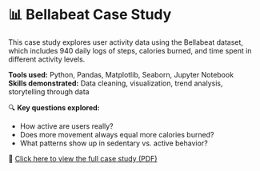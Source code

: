 # 📊 Bellabeat Case Study

This case study explores user activity data using the Bellabeat dataset, which includes 940 daily logs of steps, calories burned, and time spent in different activity levels.

**Tools used:** Python, Pandas, Matplotlib, Seaborn, Jupyter Notebook  
**Skills demonstrated:** Data cleaning, visualization, trend analysis, storytelling through data

🔍 **Key questions explored:**
- How active are users really?
- Does more movement always equal more calories burned?
- What patterns show up in sedentary vs. active behavior?

📁 [Click here to view the full case study (PDF)](Bellabeat_CaseStudy_2025.pdf)
